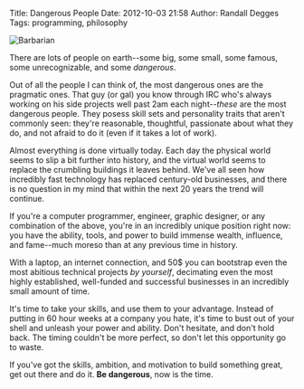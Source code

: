 Title: Dangerous People
Date: 2012-10-03 21:58
Author: Randall Degges
Tags: programming, philosophy


![Barbarian][]

There are lots of people on earth--some big, some small, some famous, some
unrecognizable, and some *dangerous*.

Out of all the people I can think of, the most dangerous ones are the pragmatic
ones. That guy (or gal) you know through IRC who's always working on his side
projects well past 2am each night--*these* are the most dangerous people. They
posess skill sets and personality traits that aren't commonly seen: they're
reasonable, thoughtful, passionate about what they do, and not afraid to do it
(even if it takes a lot of work).

Almost everything is done virtually today. Each day the physical world seems to
slip a bit further into history, and the virtual world seems to replace the
crumbling buildings it leaves behind. We've all seen how incredibly fast
technology has replaced century-old businesses, and there is no question in my
mind that within the next 20 years the trend will continue.

If you're a computer programmer, engineer, graphic designer, or any combination
of the above, you're in an incredibly unique position right now: you have the
ability, tools, and power to build immense wealth, influence, and fame--much
moreso than at any previous time in history.

With a laptop, an internet connection, and 50\$ you can bootstrap even the most
abitious technical projects *by yourself*, decimating even the most highly
established, well-funded and successful businesses in an incredibly small amount
of time.

It's time to take your skills, and use them to your advantage. Instead of
putting in 60 hour weeks at a company you hate, it's time to bust out of your
shell and unleash your power and ability. Don't hesitate, and don't hold back.
The timing couldn't be more perfect, so don't let this opportunity go to waste.

If you've got the skills, ambition, and motivation to build something great, get
out there and do it. **Be dangerous**, now is the time.

  [Barbarian]: ./images/164121618-0-barbarian.jpg.scaled696.jpg
